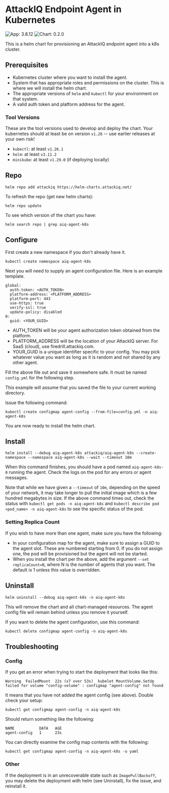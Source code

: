 # AttackIQ Endpoint Agent in Kubernetes

![App: 3.8.12](https://img.shields.io/badge/App_Version-3.8.12--2-informational?style=flat-square)
![Chart: 0.2.0](https://img.shields.io/badge/Chart_Version-0.2.0-informational?style=flat-square)

This is a helm chart for provisioning an AttackIQ endpoint agent into a k8s cluster.

## Prerequisites

* Kubernetes cluster where you want to install the agent.
* System that has appropriate roles and permissions on the cluster. This is where we will install the helm chart.
* The appropriate versions of `helm` and `kubectl` for your environment on that system.
* A valid auth token and platform address for the agent.

### Tool Versions

These are the tool versions used to develop and deploy the chart. Your kubernetes should at least be on version `v1.26` -- use earlier releases at your own risk!

* `kubectl`: at least `v1.26.1`
* `helm`: at least `v3.11.2`
* `minikube`: at least `v1.29.0` (if deploying locally)

## Repo

`helm repo add attackiq https://helm-charts.attackiq.net/`

To refresh the repo (get new helm charts):

`helm repo update`

To see which version of the chart you have:

`helm search repo | grep aiq-agent-k8s`

## Configure

First create a new namespace if you don't already have it.

`kubectl create namespace aiq-agent-k8s`

Next you will need to supply an agent configuration file. Here is an example template.

```
global:
  auth-token: <AUTH_TOKEN>
  platform-address: <PLATFORM_ADDRESS>
  platform-port: 443
  use-https: true
  verify-ssl: true
  update-policy: disabled
0:
  guid: <YOUR_GUID>
```

* AUTH_TOKEN will be your agent authorization token obtained from the platform.
* PLATFORM_ADDRESS will be the location of your AttackIQ server. For SaaS (cloud), use firedrill.attackiq.com.
* YOUR_GUID is a unique identifier specific to your config. You may pick whatever value you want as long as it is random and not shared by any other agent.

Fill the above file out and save it somewhere safe. It must be named `config.yml` for the following step.

This example will assume that you saved the file to your current working directory.

Issue the following command:

`kubectl create configmap agent-config --from-file=config.yml -n aiq-agent-k8s`

You are now ready to install the helm chart.

## Install

`helm install --debug aiq-agent-k8s attackiq/aiq-agent-k8s --create-namespace --namespace aiq-agent-k8s --wait --timeout 10m`

When this command finishes, you should have a pod named `aiq-agent-k8s-0` running the agent. Check the logs on the pod for any errors or agent messages.

Note that while we have given a `--timeout` of `10m`, depending on the speed of your network, it may take longer to pull the initial image which is a few hundred
megabytes in size.
If the above command times out, check the status with `kubectl get pods -n aiq-agent-k8s` and `kubectl describe pod <pod_name> -n aiq-agent-k8s` to see the
specific status of the pod. 

### Setting Replica Count
If you wish to have more than one agent, make sure you have the following:
* In your configuration map for the agent, make sure to assign a GUID to the agent slot. These are numbered starting from 0. If you do not assign one, the pod will be provisioned but the agent will not be started.
* When you install the chart per the above, add the argument `--set replicaCount=N`, where N is the number of agents that you want. The default is 1 unless this value is overridden.

## Uninstall

`helm uninstall --debug aiq-agent-k8s -n aiq-agent-k8s`

This will remove the chart and all chart-managed resources. The agent config file will remain behind unless you remove it yourself.

If you want to delete the agent configuration, use this command:

`kubectl delete configmap agent-config -n aiq-agent-k8s`

## Troubleshooting

### Config

If you get an error when trying to start the deployment that looks like this:

```
Warning  FailedMount  22s (x7 over 53s)  kubelet MountVolume.SetUp failed for volume "config-volume" : configmap "agent-config" not found 
```

It means that you have not added the agent config (see above). Double check your setup:

`kubectl get configmap agent-config -n aiq-agent-k8s`

Should return something like the following:

```
NAME           DATA   AGE
agent-config   1      23s
```

You can directly examine the config map contents with the following:

`kubectl get configmap agent-config -n aiq-agent-k8s -o yaml`

### Other

If the deployment is in an unrecoverable state such as `ImagePullBackoff`, you may delete the deployment with helm (see Uninstall),
fix the issue, and reinstall it.
